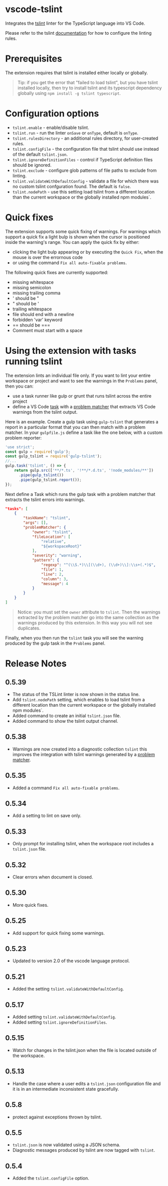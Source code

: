 # vscode-tslint
Integrates the [tslint](https://github.com/palantir/tslint) linter for the TypeScript language into VS Code.

Please refer to the tslint [documentation](https://github.com/palantir/tslint) for how to configure the linting rules.

# Prerequisites
The extension requires that tslint is installed either locally or globally.

>Tip: if you get the error that "failed to load tslint", but you have tslint installed locally,
then try to install tslint and its typescript dependency globally using `npm install -g tslint typescript`.

# Configuration options

- `tslint.enable` - enable/disable tslint.
- `tslint.run` - run the linter `onSave` or `onType`, default is `onType`.
- `tslint.rulesDirectory` - an additional rules directory, for user-created rules.
- `tslint.configFile` - the configuration file that tslint should use instead of the default `tslint.json`.
- `tslint.ignoreDefinitionFiles` - control if TypeScript definition files should be ignored.
- `tslint.exclude` - configure glob patterns of file paths to exclude from linting.
- `tslint.validateWithDefaultConfig` - validate a file for which there was no custom tslint confguration found. The default is `false`.
- `tslint.nodePath` - use this setting load tslint from a different location than the current workspace or the globally installed npm modules`.

# Quick fixes

The extension supports some quick fixing of warnings. For warnings which support a quick fix a light bulp is shown when the cursor is positioned inside the warning's range. You can apply the quick fix by either:
* clicking the light bulp appearing or by executing the `Quick Fix`, when the mouse is over the errornous code
* or using the command `Fix all auto-fixable problems`.

The following quick fixes are currently supported:
- missing whitespace
- missing semicolon
- missing trailing comma
- ' should be "
- " should be '
- trailing whitespace
- file should end with a newline
- forbidden 'var' keyword
- == should be ===
- Comment must start with a space

# Using the extension with tasks running tslint

The extension lints an individual file only. If you want to lint your entire workspace or project and want to see
the warnings in the `Problems` panel, then you can:
- use a task runner like gulp or grunt that runs tslint across the entire project
- define a VS Code [task](https://code.visualstudio.com/docs/editor/tasks) with a [problem matcher](https://code.visualstudio.com/docs/editor/tasks#_processing-task-output-with-problem-matchers)
that extracts VS Code warnings from the tslint output.

Here is an example. Create a gulp task using `gulp-tslint` that generates a report in a particular format that you can then match
with a problem matcher. In your `gulpfile.js` define a task like the one below, with a custom problem reporter:

```js
'use strict';
const gulp = require('gulp');
const gulp_tslint = require('gulp-tslint');
//...
gulp.task('tslint', () => {
    return gulp.src(['**/*.ts', '!**/*.d.ts', '!node_modules/**'])
      .pipe(gulp_tslint())
      .pipe(gulp_tslint.report());
});
```

Next define a Task which runs the gulp task with a problem matcher that extracts the tslint errors into warnings.

```json
"tasks": [
	{
		"taskName": "tslint",
		"args": [],
		"problemMatcher": {
			"owner": "tslint",
			"fileLocation": [
				"relative",
				"${workspaceRoot}"
			],
			"severity": "warning",
			"pattern": {
				"regexp": "^(\\S.*)\\[(\\d+), (\\d+)\\]:\\s+(.*)$",
				"file": 1,
				"line": 2,
				"column": 3,
				"message": 4
			}
		}
	}
]
```
>Notice: you must set the `owner` attribute to `tslint`. Then the warnings extracted by the problem matcher go into the same collection
as the warnings produced by this extension. In this way you will not see duplicates.

Finally, when you then run the `tslint` task you will see the warning produced by the gulp task in the `Problems` panel.

# Release Notes

## 0.5.39
- The status of the TSLint linter is now shown in the status line.
- Add `tslint.nodePath` setting, which enables to load tslint from a different location than the current workspace or the globally installed npm modules`.
- Added command to create an initial `tslint.json` file.
- Added command to show the tslint output channel.

## 0.5.38
- Warnings are now created into a diagnostic collection `tslint` this improves the integration
with tslint warnings generated by a [problem matcher](https://code.visualstudio.com/docs/editor/tasks#_processing-task-output-with-problem-matchers).

## 0.5.35
- Added a command `Fix all auto-fixable problems`.

## 0.5.34
- Add a setting to lint on save only.

## 0.5.33
- Only prompt for installing tslint, when the workspace root includes a `tslint.json` file.

## 0.5.32
- Clear errors when document is closed.

## 0.5.30
- More quick fixes.

## 0.5.25
- Add support for quick fixing some warnings.

## 0.5.23
- Updated to version 2.0 of the vscode language protocol.

## 0.5.21
- Added the setting `tslint.validateWithDefaultConfig`.

## 0.5.17
- Added setting `tslint.validateWithDefaultConfig`.
- Added setting `tslint.ignoreDefinitionFiles`.

## 0.5.15
- Watch for changes in the tslint.json when the file is located outside of the workspace.

## 0.5.13
- Handle the case where a user edits a `tslint.json` configuration file and it is in an intermediate inconsistent state gracefully.

## 0.5.8
- protect against exceptions thrown by tslint.

## 0.5.5
- `tslint.json` is now validated using a JSON schema.
- Diagnostic messages produced by tslint are now tagged with `tslint`.

## 0.5.4
- Added the `tslint.configFile` option.
